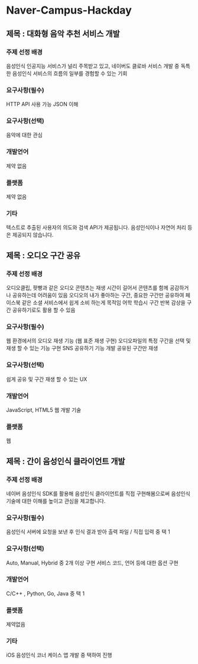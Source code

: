 # Naver-Campus-Hackday
## 제목 : 대화형 음악 추천 서비스 개발

### 주제 선정 배경

음성인식 인공지능 서비스가 널리 주목받고 있고, 네이버도 클로바 서비스 개발 중
독특한 음성인식 서비스의 흐름의 일부를 경험할 수 있는 기회

### 요구사항(필수)

HTTP API 사용 가능
JSON 이해

### 요구사항(선택)

음악에 대한 관심

### 개발언어

제약 없음

### 플랫폼

제약 없음

### 기타

텍스트로 추출된 사용자의 의도와 검색 API가 제공됩니다.
음성인식이나 자연어 처리 등은 제공되지 않습니다.

## 제목 : 오디오 구간 공유

### 주제 선정 배경

오디오클립, 팟빵과 같은 오디오 콘텐츠는 재생 시간이 길어서 콘텐츠를 함께 공감하거나 공유하는데 어려움이 있음
오디오의 내가 좋아하는 구간, 중요한 구간만 공유하여 페이스북 같은 소셜 서비스에서 쉽게 소비 하는게 목적임
어학 학습시 구간 반복 감상을 구간 공유하기로도 활용 할 수 있음

### 요구사항(필수)

웹 환경에서의 오디오 재생 기능 (웹 표준 재생 구현)
오디오파일의 특정 구간을 선택 및 재생 할 수 있는 기능 구현
SNS 공유하기 기능 개발
공유된 구간만 재생

### 요구사항(선택)

쉽게 공유 및 구간 재생 할 수 있는 UX

### 개발언어

JavaScript, HTML5
웹 개발 기술

### 플랫폼

웹

## 제목 : 간이 음성인식 클라이언트 개발

### 주제 선정 배경

네이버 음성인식 SDK를 활용해 음성인식 클라이언트를 직접 구현해봄으로써 음성인식 기술에 대한 이해를 높이고 관심을 제고합니다.

### 요구사항(필수)

음성인식 서버에 요청을 보낸 후 인식 결과 받아 출력
파일 / 직접 입력 중 택 1

### 요구사항(선택)

Auto, Manual, Hybrid 중 2개 이상 구현
서비스 코드, 언어 등에 대한 옵션 구현

### 개발언어

C/C++ , Python, Go, Java 중 택 1

### 플랫폼

제약없음

### 기타

iOS 음성인식 코너 케이스 앱 개발 중 택하여 진행

